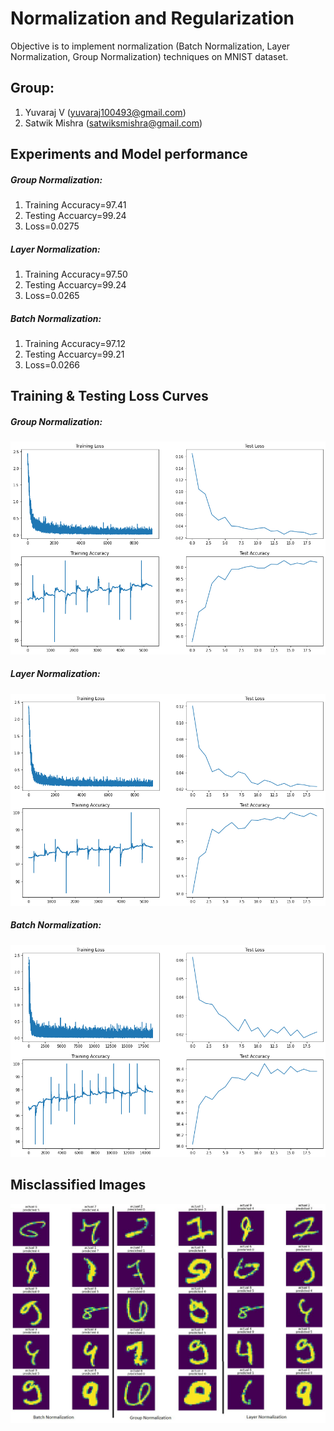 # Normalization and Regularization

Objective is to implement normalization (Batch Normalization, Layer Normalization, Group Normalization) techniques on MNIST dataset.

## Group:
1. Yuvaraj V (yuvaraj100493@gmail.com)
2. Satwik Mishra (satwiksmishra@gmail.com)

## Experiments and Model performance

##### Group Normalization:
1. Training Accuracy=97.41
2. Testing Accuarcy=99.24
3. Loss=0.0275

##### Layer Normalization:
1. Training Accuracy=97.50
2. Testing Accuarcy=99.24
3. Loss=0.0265

##### Batch Normalization:
1. Training Accuracy=97.12
2. Testing Accuarcy=99.21
3. Loss=0.0266

## Training & Testing Loss Curves

##### Group Normalization:
![alt text](https://github.com/Yuvaraj0001/EVA7_Assignments/blob/main/Session%206/Images/gn1.png)

##### Layer Normalization:
![alt text](https://github.com/Yuvaraj0001/EVA7_Assignments/blob/main/Session%206/Images/ln1.png)

##### Batch Normalization:
![alt text](https://github.com/Yuvaraj0001/EVA7_Assignments/blob/main/Session%206/Images/bn1.png)

## Misclassified Images

![alt text](https://github.com/Yuvaraj0001/EVA7_Assignments/blob/main/Session%206/Images/combined%20image.JPG)


```python

```
